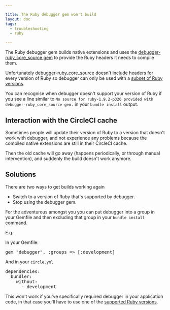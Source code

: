 ```yaml
---

title: The Ruby debugger gem won't build
layout: doc
tags:
  - troubleshooting
  - ruby

---
```


The Ruby debugger gem builds native extensions and uses the
[debugger-ruby_core_source gem](https://github.com/cldwalker/debugger-ruby_core_source)
to provide the Ruby headers it needs to compile them.

Unfortunately debugger-ruby_core_source doesn't include headers for every
version of Ruby so debugger can only be used with a
[subset of Ruby versions](https://github.com/cldwalker/debugger-ruby_core_source/tree/master/lib/debugger/ruby_core_source).

You can recognise when debugger doesn't support your version of Ruby if you see a line similar to
`No source for ruby-1.9.2-p320 provided with debugger-ruby_core_source gem.`
in your `bundle install` output.

## Interaction with the CircleCI cache

Sometimes people will update their version of Ruby to a version that doesn't
work with debugger, and not experience any problems because the compiled
native extensions are still in their CircleCI cache.

Then the old cache will go away (happens periodically, or through manual
intervention), and suddenly the build doesn't work anymore.

## Solutions

There are two ways to get builds working again

*   Switch to a version of Ruby that's supported by debugger.
*   Stop using the debugger gem.

For the adventurous amongst you you can put debugger into a group in your
Gemfile and then excluding that group in your `bundle install`
command.

E.g.:

In your Gemfile:

<pre>
gem "debugger", :groups => [:development]
</pre>

And in your `circle.yml`

<pre>
dependencies:
  bundler:
    without:
      - development
</pre>

This won't work if you've specifically required debugger in your application
code, in that case you'll have to use one of the
[supported Ruby versions](https://github.com/cldwalker/debugger-ruby_core_source/tree/master/lib/debugger/ruby_core_source).
